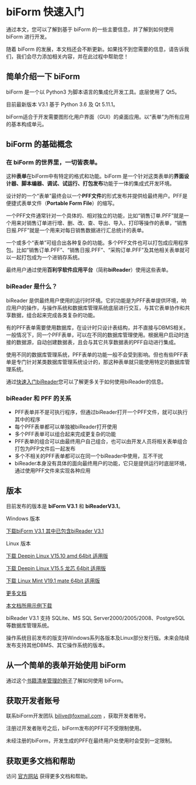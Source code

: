 ﻿# biForm 快速入门

通过本文，您可以了解到基于 biForm 的一些主要信息，并了解到如何使用 biForm 进行开发。

随着 biForm 的发展，本文档还会不断更新。如果找不到您需要的信息，请告诉我们，我们会尽力添加相关内容，并在此过程中帮助您！


## 简单介绍一下 biForm

biForm 是一个以 Python3 为脚本语言的集成化开发工具。底层使用了 Qt5。

目前最新版本 V3.1 基于 Python 3.6 及 Qt 5.11.1。

biForm适合于开发需要图形化用户界面（GUI）的桌面应用。以“表单”为所有应用的基本构成单元。

## biForm 的基础概念

### 在 biForm 的世界里，**一切皆表单**。

这种**表单**在biForm中有特定的格式和功能。biForm 是一个针对这类表单的**界面设计器、脚本编器、调试、试运行、打包发布**功能于一体的集成式开发环境。

设计好的一个“表单”最终会以一个**PFF文件**的形式发布并提供给最终用户。PFF是便捷式表单文件（**Portable Form File**）的缩写。

一个PFF文件通常针对一个具体的、相对独立的功能，比如“销售订单.PFF”就是一个用来对销售订单进行增、删、改、查、导出、导入、打印等操作的表单，“销售日报.PFF”就是一个用来对每日销售数据进行汇总统计的表单。

一个或多个“表单”可组合出各种复杂的功能。多个PFF文件也可以打包成应用程序包。比如“销售订单.PFF”、“销售日报.PFF”、“采购订单.PFF”及其他相关表单就可以一起打包成为一个进销存系统。

最终用户通过使用**百利孚软件应用平台**（简称**biReader**）使用这些表单。

### biReader 是什么？

biReader 是供最终用户使用的运行时环境。它的功能是为PFF表单提供环境，响应用户的操作，与操作系统和数据库管理系统底层进行交互，与其它表单协作和共享数据，组合起来完成各类复杂的功能。

有的PFF表单需要使用数据库，在设计时只设计表结构，并不直接与DBMS相关。一般情况下，同一个PFF表单，可以在不同的数据库管理使用。根据用户启动时连接的数据源，自动创建数据表，且会与其它共享数据表的PFF自动进行集成。

使用不同的数据库管理系统，PFF表单的功能一般不会受到影响。但也有些PFF表单是专门针对某类数据库管理系统设计的，那这种表单就只能使用特定的数据库管理系统。

通过[快速入门biReader](bireader_quickstart)您可以了解更多关于如何使用biReader的信息。

### biReader 和 PFF 的关系

- PFF表单并不是可执行程序，但通过biReader打开一个PFF文件，就可以执行其中的程序
- 每个PFF表单都可以单独被biReader打开使用
- 多个PFF表单可以组合起来完成更复杂的功能
- PFF表单的组合可以由最终用户自己组合，也可以由开发人员将相关表单组合打包为PFP文件后一起发布
- 多个不相关的PFF表单都可以在同一个biReader中使用，互不干扰
- biReader本身没有具体的面向最终用户的功能，它只是提供运行时底层环境，通过使用PFF文件来实现各种应用

## 版本

目前发布的版本是 **biForm V3.1** 和 **biReaderV3.1**。

Windows 版本

[下载biForm V3.1 其中已包含biReader V3.1](https://www.bilive.com/site_media/media/setup/Setup_biform_V3.1.msi)

Linux 版本

[下载 Deepin Linux V15.10 amd 64bit 适用版](https://www.bilive.com/site_media/media/setup/biform_v3.1.001_amd64_20190819.zip)

[下载 Deepin Linux V15.5 龙芯 64bit 适用版](https://www.bilive.com/site_media/media/setup/biform_v3.1.001_loongson_20190819.zip)

[下载 Linux Mint V19.1 mate 64bit 适用版](https://www.bilive.com/site_media/media/setup/biform_v3.1.001_mint19_20190526.zip)

[更多文档](https://www.bilive.com/site_media/media/setup/bilive_doc.zip)

[本文档所用示例下载](https://www.bilive.com/site_media/media/setup/bilive_demo.zip)

biReader V3.1 支持 SQLite、MS SQL Server2000/2005/2008、PostgreSQL 等数据库管理系统。

操作系统目前发布的版支持Windows系列各版本及Linux部分发行版。未来会陆续发布支持其他DBMS、其它操作系统的版本。


## 从一个简单的表单开始使用 biForm

通过这个[书籍清单管理的例子](guides/first_form)了解如何使用 biForm。 


## 获取开发者账号

联系biForm开发团队 <bilive@foxmail.com> ，获取开发者账号。

注册过开发者账号之后，biForm发布的PFF可不受限制使用。

未经注册的biForm，开发生成的PFF在最终用户处使用时会受到一定限制。

## 获取更多文档和帮助

访问 [官方网站](https://www.bilive.com) 获得更多文档和帮助。

